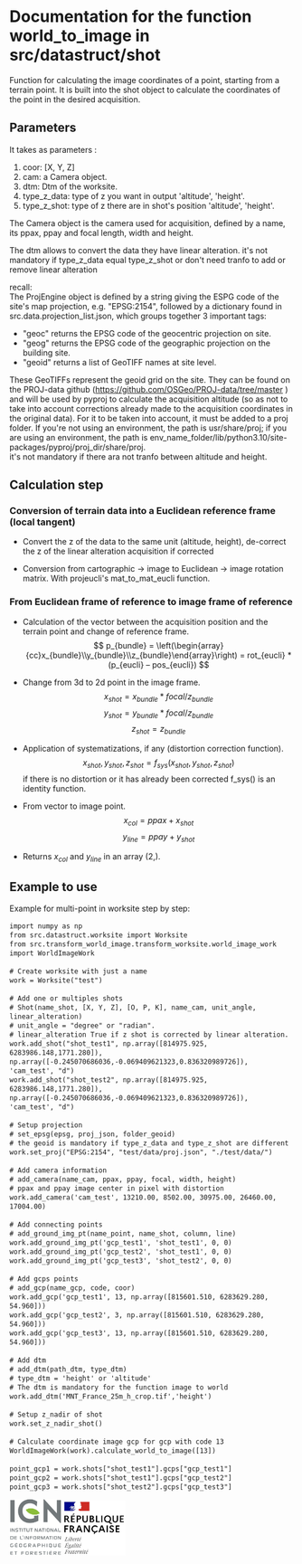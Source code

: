# Documentation for the function world_to_image in src/datastruct/shot

Function for calculating the image coordinates of a point, starting from a terrain point.
It is built into the shot object to calculate the coordinates of the point in the desired acquisition.

## Parameters

It takes as parameters :
1. coor: [X, Y, Z]
2. cam: a Camera object.
3. dtm: Dtm of the worksite.
4. type_z_data: type of z you want in output 'altitude', 'height'.
5. type_z_shot: type of z there are in shot's position 'altitude', 'height'. 

The Camera object is the camera used for acquisition, defined by a name, its ppax, ppay and focal length, width and height.

The dtm allows to convert the data they have linear alteration. it's not mandatory if type_z_data equal type_z_shot or don't need tranfo to add or remove linear alteration

recall:  
The ProjEngine object is defined by a string giving the ESPG code of the site's map projection, e.g. "EPSG:2154", followed by a dictionary found in src.data.projection_list.json, which groups together 3 important tags:
 * "geoc" returns the EPSG code of the geocentric projection on site.
 * "geog" returns the EPSG code of the geographic projection on the building site.
 * "geoid" returns a list of GeoTIFF names at site level.

These GeoTIFFs represent the geoid grid on the site. They can be found on the PROJ-data github (https://github.com/OSGeo/PROJ-data/tree/master ) and will be used by pyproj to calculate the acquisition altitude (so as not to take into account corrections already made to the acquisition coordinates in the original data). For it to be taken into account, it must be added to a proj folder. If you're not using an environment, the path is usr/share/proj; if you are using an environment, the path is env_name_folder/lib/python3.10/site-packages/pyproj/proj_dir/share/proj.  
it's not mandatory if there ara not tranfo between altitude and height.

## Calculation step

### Conversion of terrain data into a Euclidean reference frame (local tangent)

* Convert the z of the data to the same unit (altitude, height), de-correct the z of the linear alteration acquisition if corrected

* Conversion from cartographic -> image to Euclidean -> image rotation matrix. With projeucli's mat_to_mat_eucli function.

### From Euclidean frame of reference to image frame of reference

* Calculation of the vector between the acquisition position and the terrain point and change of reference frame.
$$
p_{bundle} = \left(\begin{array}{cc}x_{bundle}\\y_{bundle}\\z_{bundle}\end{array}\right) = rot_{eucli} * (p_{eucli} – pos_{eucli})
$$

* Change from 3d to 2d point in the image frame.
$$
x_{shot} = x_{bundle} * focal / z_{bundle}
$$
$$
y_{shot} = y_{bundle} * focal / z_{bundle}
$$
$$
z_{shot} = z_{bundle}
$$


* Application of systematizations, if any (distortion correction function).
$$
x_{shot}, y_{shot}, z_{shot} = f_{sys}(x_{shot}, y_{shot}, z_{shot})
$$
if there is no distortion or it has already been corrected f_sys() is an identity function.

* From vector to image point.
$$
x_{col} = ppax + x_{shot}
$$
$$
y_{line} = ppay + y_{shot}
$$

* Returns $x_{col}$ and $y_{line}$ in an array (2,).

## Example to use

Example for multi-point in worksite step by step:
```
import numpy as np
from src.datastruct.worksite import Worksite
from src.transform_world_image.transform_worksite.world_image_work import WorldImageWork

# Create worksite with just a name
work = Worksite("test")

# Add one or multiples shots
# Shot(name_shot, [X, Y, Z], [O, P, K], name_cam, unit_angle, linear_alteration)
# unit_angle = "degree" or "radian".
# linear_alteration True if z shot is corrected by linear alteration.
work.add_shot("shot_test1", np.array([814975.925, 6283986.148,1771.280]), np.array([-0.245070686036,-0.069409621323,0.836320989726]), 'cam_test', "d")
work.add_shot("shot_test2", np.array([814975.925, 6283986.148,1771.280]), np.array([-0.245070686036,-0.069409621323,0.836320989726]), 'cam_test', "d")

# Setup projection
# set_epsg(epsg, proj_json, folder_geoid)
# the geoid is mandatory if type_z_data and type_z_shot are different
work.set_proj("EPSG:2154", "test/data/proj.json", "./test/data/")

# Add camera information
# add_camera(name_cam, ppax, ppay, focal, width, height)
# ppax and ppay image center in pixel with distortion
work.add_camera('cam_test', 13210.00, 8502.00, 30975.00, 26460.00, 17004.00)

# Add connecting points
# add_ground_img_pt(name_point, name_shot, column, line)
work.add_ground_img_pt('gcp_test1', 'shot_test1', 0, 0)
work.add_ground_img_pt('gcp_test2', 'shot_test1', 0, 0)
work.add_ground_img_pt('gcp_test3', 'shot_test2', 0, 0)

# Add gcps points
# add_gcp(name_gcp, code, coor)
work.add_gcp('gcp_test1', 13, np.array([815601.510, 6283629.280, 54.960]))
work.add_gcp('gcp_test2', 3, np.array([815601.510, 6283629.280, 54.960]))
work.add_gcp('gcp_test3', 13, np.array([815601.510, 6283629.280, 54.960]))

# Add dtm
# add_dtm(path_dtm, type_dtm)
# type_dtm = 'height' or 'altitude'
# The dtm is mandatory for the function image to world
work.add_dtm('MNT_France_25m_h_crop.tif','height')

# Setup z_nadir of shot
work.set_z_nadir_shot()

# Calculate coordinate image gcp for gcp with code 13
WorldImageWork(work).calculate_world_to_image([13])

point_gcp1 = work.shots["shot_test1"].gcps["gcp_test1"]
point_gcp2 = work.shots["shot_test1"].gcps["gcp_test2"]
point_gcp3 = work.shots["shot_test2"].gcps["gcp_test3"]
```

![logo ign](../logo/logo_ign.png) ![logo fr](../logo/Republique_Francaise_Logo.png)